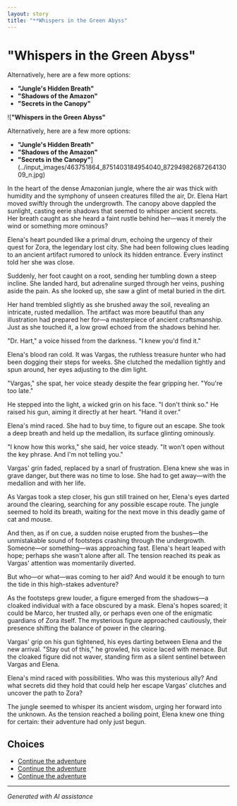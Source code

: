 ```yaml
---
layout: story
title: "**Whispers in the Green Abyss"
---
```


# **"Whispers in the Green Abyss"**

Alternatively, here are a few more options:

* **"Jungle's Hidden Breath"**
* **"Shadows of the Amazon"**
* **"Secrets in the Canopy"**

![**"Whispers in the Green Abyss"**

Alternatively, here are a few more options:

* **"Jungle's Hidden Breath"**
* **"Shadows of the Amazon"**
* **"Secrets in the Canopy"**](../input_images/463751864_8751403184954040_8729498268726413009_n.jpg)

In the heart of the dense Amazonian jungle, where the air was thick with humidity and the symphony of unseen creatures filled the air, Dr. Elena Hart moved swiftly through the undergrowth. The canopy above dappled the sunlight, casting eerie shadows that seemed to whisper ancient secrets. Her breath caught as she heard a faint rustle behind her—was it merely the wind or something more ominous?

Elena's heart pounded like a primal drum, echoing the urgency of their quest for Zora, the legendary lost city. She had been following clues leading to an ancient artifact rumored to unlock its hidden entrance. Every instinct told her she was close.

Suddenly, her foot caught on a root, sending her tumbling down a steep incline. She landed hard, but adrenaline surged through her veins, pushing aside the pain. As she looked up, she saw a glint of metal buried in the dirt.

Her hand trembled slightly as she brushed away the soil, revealing an intricate, rusted medallion. The artifact was more beautiful than any illustration had prepared her for—a masterpiece of ancient craftsmanship. Just as she touched it, a low growl echoed from the shadows behind her.

"Dr. Hart," a voice hissed from the darkness. "I knew you'd find it."

Elena's blood ran cold. It was Vargas, the ruthless treasure hunter who had been dogging their steps for weeks. She clutched the medallion tightly and spun around, her eyes adjusting to the dim light.

"Vargas," she spat, her voice steady despite the fear gripping her. "You're too late."

He stepped into the light, a wicked grin on his face. "I don't think so." He raised his gun, aiming it directly at her heart. "Hand it over."

Elena's mind raced. She had to buy time, to figure out an escape. She took a deep breath and held up the medallion, its surface glinting ominously.

"I know how this works," she said, her voice steady. "It won't open without the key phrase. And I'm not telling you."

Vargas' grin faded, replaced by a snarl of frustration. Elena knew she was in grave danger, but there was no time to lose. She had to get away—with the medallion and with her life.

As Vargas took a step closer, his gun still trained on her, Elena's eyes darted around the clearing, searching for any possible escape route. The jungle seemed to hold its breath, waiting for the next move in this deadly game of cat and mouse.

And then, as if on cue, a sudden noise erupted from the bushes—the unmistakable sound of footsteps crashing through the undergrowth. Someone—or something—was approaching fast. Elena's heart leaped with hope; perhaps she wasn't alone after all. The tension reached its peak as Vargas' attention was momentarily diverted.

But who—or what—was coming to her aid? And would it be enough to turn the tide in this high-stakes adventure?

As the footsteps grew louder, a figure emerged from the shadows—a cloaked individual with a face obscured by a mask. Elena's hopes soared; it could be Marco, her trusted ally, or perhaps even one of the enigmatic guardians of Zora itself. The mysterious figure approached cautiously, their presence shifting the balance of power in the clearing.

Vargas' grip on his gun tightened, his eyes darting between Elena and the new arrival. "Stay out of this," he growled, his voice laced with menace. But the cloaked figure did not waver, standing firm as a silent sentinel between Vargas and Elena.

Elena's mind raced with possibilities. Who was this mysterious ally? And what secrets did they hold that could help her escape Vargas' clutches and uncover the path to Zora?

The jungle seemed to whisper its ancient wisdom, urging her forward into the unknown. As the tension reached a boiling point, Elena knew one thing for certain: their adventure had only just begun.


## Choices

* [Continue the adventure](./289641143_5461602423934149_1613512193125880228_n.md)
* [Continue the adventure](./20221014_153920.md)
* [Continue the adventure](./20221113_162309.md)


---
*Generated with AI assistance*
